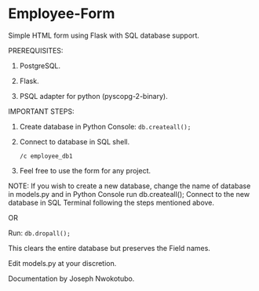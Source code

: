 # Employee-Form
Simple HTML form using Flask with SQL database support.


  PREREQUISITES:
  
  1) PostgreSQL.
  
  2) Flask.
  
  3) PSQL adapter for python (pyscopg-2-binary).
  
  


  IMPORTANT STEPS:

  1) Create database in Python Console:
   ``` db.createall(); ``` 
  2) Connect to database in SQL shell.

     ``` /c employee_db1 ``` 

  3) Feel free to use the form for any project.



NOTE: If you wish to create a new database, change the name of database in models.py and in Python Console run  db.createall();
Connect to the new database in SQL Terminal following the steps mentioned above.

OR

Run:
  ``` db.dropall(); ```

This clears the entire database but preserves the Field names.

Edit models.py at your discretion.


Documentation by Joseph Nwokotubo.
